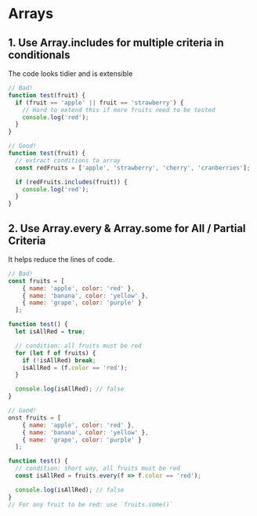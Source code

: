 # Arrays

## 1. Use Array.includes for multiple criteria in conditionals

The code looks tidier and is extensible

```javascript
// Bad!
function test(fruit) {
  if (fruit == 'apple' || fruit == 'strawberry') {
    // Hard to extend this if more fruits need to be tested
    console.log('red');
  }
}

// Good!
function test(fruit) {
  // extract conditions to array
  const redFruits = ['apple', 'strawberry', 'cherry', 'cranberries'];

  if (redFruits.includes(fruit)) {
    console.log('red');
  }
}
```

## 2. Use Array.every & Array.some for All / Partial Criteria

It helps reduce the lines of code.

```javascript
// Bad!
const fruits = [
    { name: 'apple', color: 'red' },
    { name: 'banana', color: 'yellow' },
    { name: 'grape', color: 'purple' }
  ];

function test() {
  let isAllRed = true;

  // condition: all fruits must be red
  for (let f of fruits) {
    if (!isAllRed) break;
    isAllRed = (f.color == 'red');
  }

  console.log(isAllRed); // false
}
```

```javascript
// Good!
onst fruits = [
    { name: 'apple', color: 'red' },
    { name: 'banana', color: 'yellow' },
    { name: 'grape', color: 'purple' }
  ];

function test() {
  // condition: short way, all fruits must be red
  const isAllRed = fruits.every(f => f.color == 'red');

  console.log(isAllRed); // false
}
// For any fruit to be red: use `fruits.some()`
```

